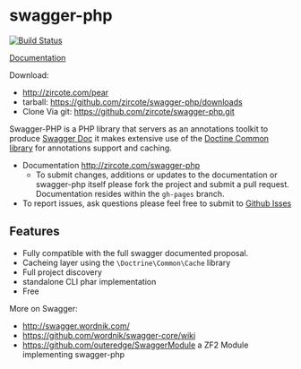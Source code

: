 swagger-php
============

[![Build Status](https://secure.travis-ci.org/zircote/swagger-php.png)](http://travis-ci.org/zircote/swagger-php)

[Documentation](http://zircote.com/swagger-php)

Download:
 - http://zircote.com/pear
 - tarball: https://github.com/zircote/swagger-php/downloads
 - Clone Via git: https://github.com/zircote/swagger-php.git

Swagger-PHP is a PHP library that servers as an annotations toolkit to produce [Swagger Doc](http://swagger.wordnik.com)
it makes extensive use of the [Doctine Common library](http://www.doctrine-project.org/projects/common.html) for
annotations support and caching.

 - Documentation http://zircote.com/swagger-php
    - To submit changes, additions or updates to the documentation or swagger-php itself please fork the project and
    submit a pull request. Documentation resides within the `gh-pages` branch.
 - To report issues, ask questions please feel free to submit to [Github Isses](https://github.com/zircote/swagger-php/issues)

Features
-------------------
 - Fully compatible with the full swagger documented proposal.
 - Cacheing layer using the `\Doctrine\Common\Cache` library
 - Full project discovery
 - standalone CLI phar implementation
 - Free

 More on Swagger:
  * http://swagger.wordnik.com/
  * https://github.com/wordnik/swagger-core/wiki
  * https://github.com/outeredge/SwaggerModule a ZF2 Module implementing swagger-php


